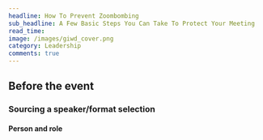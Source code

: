 ```yaml
---
headline: How To Prevent Zoombombing
sub_headline: A Few Basic Steps You Can Take To Protect Your Meeting 
read_time: 
image: /images/giwd_cover.png
category: Leadership
comments: true
---
```




## Before the event

### Sourcing a speaker/format selection

#### Person and role

